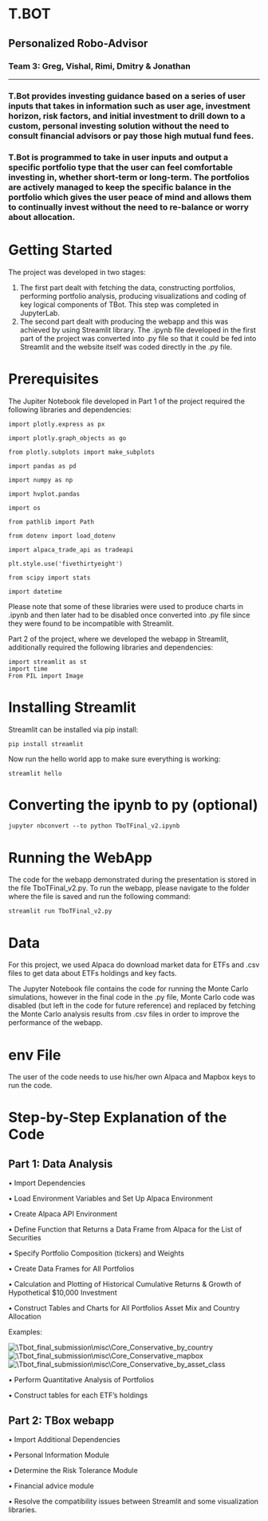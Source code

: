 # T.BOT

## Personalized Robo-Advisor

### Team 3: Greg, Vishal, Rimi, Dmitry & Jonathan
________________________
### T.Bot provides investing guidance based on a series of user inputs that takes in information such as user age, investment horizon, risk factors, and initial investment to drill down to a custom, personal investing solution without the need to consult financial advisors or pay those high mutual fund fees. 

### T.Bot is programmed to take in user inputs and output a specific portfolio type that the user can feel comfortable investing in, whether short-term or long-term. The portfolios are actively managed to keep the specific balance in the portfolio which gives the user peace of mind and allows them to continually invest without the need to re-balance or worry about allocation.


# Getting Started

The project was developed in two stages:
1.	The first part dealt with fetching the data, constructing portfolios, performing portfolio analysis, producing visualizations and coding of key logical components of TBot. This step was completed in JupyterLab.
2.	The second part dealt with producing the webapp and this was achieved by using Streamlit library. The .ipynb file developed in the first part of the project was converted into .py file so that it could be fed into Streamlit and the website itself was coded directly in the .py file.
 
# Prerequisites
The Jupiter Notebook file developed in Part 1 of the project required the following libraries and dependencies:

```
import plotly.express as px

import plotly.graph_objects as go

from plotly.subplots import make_subplots

import pandas as pd

import numpy as np

import hvplot.pandas

import os

from pathlib import Path

from dotenv import load_dotenv

import alpaca_trade_api as tradeapi

plt.style.use('fivethirtyeight')

from scipy import stats

import datetime

```
Please note that some of these libraries were used to produce charts in .ipynb and then later had to be disabled once converted into .py file since they were found to be incompatible with Streamlit.


Part 2 of the project, where we developed the webapp in Streamlit, additionally required the following libraries and dependencies:
```
import streamlit as st
import time
From PIL import Image
```

# Installing Streamlit

Streamlit can be installed via pip install:
```
pip install streamlit
```
Now run the hello world app to make sure everything is working:

```
streamlit hello
```
# Converting the ipynb to py (optional)


```
jupyter nbconvert --to python TboTFinal_v2.ipynb
```


# Running the WebApp
The code for the webapp demonstrated during the presentation is stored in the file TboTFinal_v2.py. To run the webapp, please navigate to the folder where the file is saved and run the following command:

```
streamlit run TboTFinal_v2.py

```


# Data
For this project, we used Alpaca do download market data for ETFs and .csv files to get data about ETFs holdings and key facts. 

The Jupyter Notebook file contains the code for running the Monte Carlo simulations, however in the final code in the .py file, Monte Carlo code was disabled (but left in the code for future reference) and replaced by fetching the Monte Carlo analysis results from .csv files in order to improve the performance of the webapp.

# env File

The user of the code needs to use his/her own Alpaca and Mapbox keys to run the code. 

# Step-by-Step Explanation of the Code
## Part 1: Data Analysis
•	Import Dependencies

•	Load Environment Variables and Set Up Alpaca Environment

•	Create Alpaca API Environment

•	Define Function that Returns a Data Frame from Alpaca for the List of Securities

•	Specify Portfolio Composition (tickers) and Weights

•	Create Data Frames for All Portfolios

•	Calculation and Plotting of Historical Cumulative Returns & Growth of Hypothetical $10,000 Investment

•	Construct Tables and Charts for All Portfolios Asset Mix and Country Allocation

Examples:

![\Tbot_final_submission\misc\Core_Conservative_by_country](cc_by_country.png)
![\Tbot_final_submission\misc\Core_Conservative_mapbox](cc_mapbox.png)
![\Tbot_final_submission\misc\Core_Conservative_by_asset_class](cc_by_asset_class.png)

•	Perform Quantitative Analysis of Portfolios

•	Construct tables for each ETF’s holdings

## Part 2: TBox webapp

•	Import Additional Dependencies

•	Personal Information Module

•	Determine the Risk Tolerance Module

•	Financial advice module

•	Resolve the compatibility issues between Streamlit and some visualization libraries.

